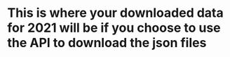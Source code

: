 # This is where your downloaded data for 2021 will be if you choose to use the API to download the json files